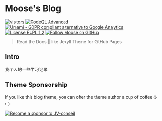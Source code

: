 # Moose's Blog

![visitors](https://visitor-badge.laobi.icu/badge?page_id=ymoose.blog)
[![CodeQL Advanced](https://github.com/YMoose/ymoose.github.io/actions/workflows/codeql.yml/badge.svg?branch=dev)](https://github.com/YMoose/ymoose.github.io/actions/workflows/codeql.yml)
[![Umami - GDPR compliant alternative to Google Analytics](https://img.shields.io/badge/analytics-umami-green)](https://analytics.umami.is/share/ "Umami - GDPR compliant alternative to Google Analytics")
[![License EUPL 1.2](https://img.shields.io/badge/License-EUPL--1.2-blue.svg)](LICENSE)
[![Follow Moose on GitHub](https://img.shields.io/github/followers/YMoose?label=YMoose&style=social)](https://github.com/YMoose "Follow Moose on GitHub")

> Read the Docs 📖 like Jekyll Theme for GitHub Pages

## Intro
我个人的一些学习记录

## Theme Sponsorship

If you like this blog theme, you can offer the theme author a cup of coffee ☕️ :-)

[![Become a sponsor to JV-conseil](https://img.shields.io/static/v1?label=Sponsor&message=%E2%9D%A4&logo=GitHub&color=%23fe8e86)](https://github.com/sponsors/JV-conseil)

<!-- links -->

[rundocs/starter]: https://github.com/rundocs/starter
